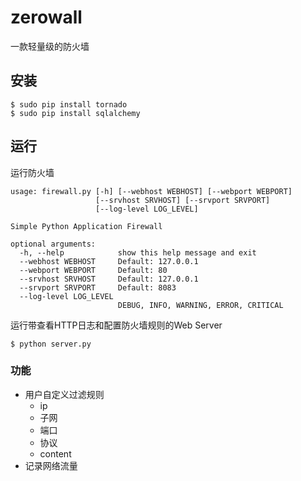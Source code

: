 # zerowall

一款轻量级的防火墙

## 安装

```
$ sudo pip install tornado
$ sudo pip install sqlalchemy
```

## 运行

运行防火墙

```
usage: firewall.py [-h] [--webhost WEBHOST] [--webport WEBPORT]
                   [--srvhost SRVHOST] [--srvport SRVPORT]
                   [--log-level LOG_LEVEL]

Simple Python Application Firewall

optional arguments:
  -h, --help            show this help message and exit
  --webhost WEBHOST     Default: 127.0.0.1
  --webport WEBPORT     Default: 80
  --srvhost SRVHOST     Default: 127.0.0.1
  --srvport SRVPORT     Default: 8083
  --log-level LOG_LEVEL
                        DEBUG, INFO, WARNING, ERROR, CRITICAL
```

运行带查看HTTP日志和配置防火墙规则的Web Server

```
$ python server.py
```
### 功能

- 用户自定义过滤规则
    - ip
    - 子网
    - 端口
    - 协议
    - content
- 记录网络流量